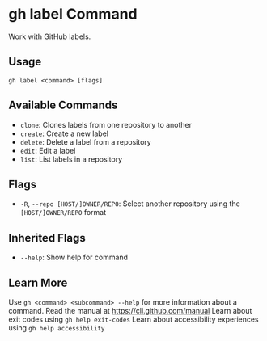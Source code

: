 # gh label Command

Work with GitHub labels.

## Usage

```
gh label <command> [flags]
```

## Available Commands

*   `clone`: Clones labels from one repository to another
*   `create`: Create a new label
*   `delete`: Delete a label from a repository
*   `edit`: Edit a label
*   `list`: List labels in a repository

## Flags

*   `-R`, `--repo [HOST/]OWNER/REPO`: Select another repository using the `[HOST/]OWNER/REPO` format

## Inherited Flags

*   `--help`: Show help for command

## Learn More

Use `gh <command> <subcommand> --help` for more information about a command.
Read the manual at https://cli.github.com/manual
Learn about exit codes using `gh help exit-codes`
Learn about accessibility experiences using `gh help accessibility`

